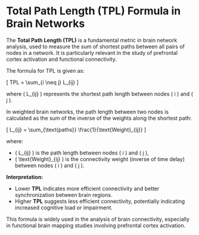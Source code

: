 # Total Path Length (TPL) Formula in Brain Networks

The **Total Path Length (TPL)** is a fundamental metric in brain network analysis, used to measure the sum of shortest paths between all pairs of nodes in a network. It is particularly relevant in the study of prefrontal cortex activation and functional connectivity.

The formula for TPL is given as:

\[
TPL = \sum_{i \neq j} L_{ij}
\]

where \( L_{ij} \) represents the shortest path length between nodes \( i \) and \( j \).

In weighted brain networks, the path length between two nodes is calculated as the sum of the inverse of the weights along the shortest path:

\[
L_{ij} = \sum_{\text{paths}} \frac{1}{\text{Weight}_{ij}}
\]

where:

- \( L_{ij} \) is the path length between nodes \( i \) and \( j \),
- \( \text{Weight}_{ij} \) is the connectivity weight (inverse of time delay) between nodes \( i \) and \( j \).

**Interpretation:**
- Lower **TPL** indicates more efficient connectivity and better synchronization between brain regions.
- Higher **TPL** suggests less efficient connectivity, potentially indicating increased cognitive load or impairment.

This formula is widely used in the analysis of brain connectivity, especially in functional brain mapping studies involving prefrontal cortex activation.

